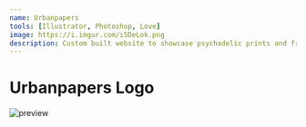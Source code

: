 ```yaml
---
name: Urbanpapers
tools: [Illustrator, Photoshop, Love]
image: https://i.imgur.com/i5DeLok.png
description: Custom built website to showcase psychadelic prints and freelance. Visit at urbanpapers.onuniverse.com
---
```

# Urbanpapers Logo

![preview](https://i.imgur.com/i5DeLok.png)
